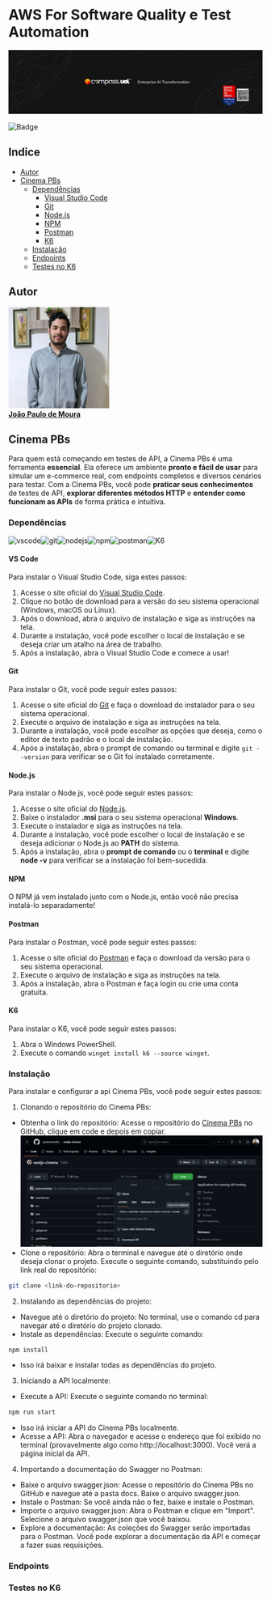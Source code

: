 # AWS For Software Quality e Test Automation
![banner](/Assets/banner.png)

![Badge](https://img.shields.io/badge/STATUS-CONCLU%C3%8DDO-brightgreen)
## Indice
- [Autor](#autor)
- [Cinema PBs](#cinema-pbs)
  - [Dependências](#dependências)
    - [Visual Studio Code](#vs-code)
    - [Git](#git)
    - [Node.js](#nodejs)
    - [NPM](#npm)
    - [Postman](#postman)
    - [K6](#k6)
  - [Instalação](#instalação)
  - [Endpoints](#endpoints)
  - [Testes no K6](#testes-no-k6)
## Autor

<a href="https://www.linkedin.com/in/joão-moura-7ab135209">
 <img alt="foto do autor" src="/Assets/eu.jpg" width="200px">
 <br />
 <b>João Paulo de Moura</b></a> <a href="https://www.linkedin.com/in/joão-moura-7ab135209/"></a>
 <br />

## Cinema PBs
Para quem está começando em testes de API, a Cinema PBs é uma ferramenta **essencial**. Ela oferece um ambiente **pronto e fácil de usar** para simular um e-commerce real, com endpoints completos e diversos cenários para testar. Com a Cinema PBs, você pode **praticar seus conhecimentos** de testes de API, **explorar diferentes métodos HTTP** e **entender como funcionam as APIs** de forma prática e intuitiva. 

### Dependências
![vscode](https://img.shields.io/badge/VSCode-0078D4?style=for-the-badge&logo=visual%20studio%20code&logoColor=white)![git](https://img.shields.io/badge/GIT-E44C30?style=for-the-badge&logo=git&logoColor=white)![nodejs](https://img.shields.io/badge/Node%20js-339933?style=for-the-badge&logo=nodedotjs&logoColor=white)![npm](https://img.shields.io/badge/npm-CB3837?style=for-the-badge&logo=npm&logoColor=white)![postman](https://img.shields.io/badge/Postman-FF6C37?style=for-the-badge&logo=Postman&logoColor=white)![K6](https://img.shields.io/badge/k6-7D64FF.svg?style=for-the-badge&logo=k6&logoColor=white)

#### VS Code
Para instalar o Visual Studio Code, siga estes passos:

1. Acesse o site oficial do [Visual Studio Code](https://code.visualstudio.com/Download).
2. Clique no botão de download para a versão do seu sistema operacional (Windows, macOS ou Linux).
3. Após o download, abra o arquivo de instalação e siga as instruções na tela.
4. Durante a instalação, você pode escolher o local de instalação e se deseja criar um atalho na área de trabalho.
5. Após a instalação, abra o Visual Studio Code e comece a usar!

#### Git
Para instalar o Git, você pode seguir estes passos:

1. Acesse o site oficial do [Git](https://git-scm.com/download) e faça o download do instalador para o seu sistema operacional.
2. Execute o arquivo de instalação e siga as instruções na tela.
3. Durante a instalação, você pode escolher as opções que deseja, como o editor de texto padrão e o local de instalação.
4. Após a instalação, abra o prompt de comando ou terminal e digite `git --version` para verificar se o Git foi instalado corretamente.

#### Node.js
Para instalar o Node.js, você pode seguir estes passos:

1. Acesse o site oficial do [Node.js](https://nodejs.org/pt).
2. Baixe o instalador **.msi** para o seu sistema operacional **Windows**.
3. Execute o instalador e siga as instruções na tela.
4. Durante a instalação, você pode escolher o local de instalação e se deseja adicionar o Node.js ao **PATH** do sistema.
5. Após a instalação, abra o **prompt de comando** ou o **terminal** e digite **node -v** para verificar se a instalação foi bem-sucedida.

#### NPM
O NPM já vem instalado junto com o Node.js, então você não precisa instalá-lo separadamente! 

#### Postman
Para instalar o Postman, você pode seguir estes passos:

1. Acesse o site oficial do [Postman](https://www.postman.com/downloads/) e faça o download da versão para o seu sistema operacional.
2. Execute o arquivo de instalação e siga as instruções na tela.
3. Após a instalação, abra o Postman e faça login ou crie uma conta gratuita.

#### K6
Para instalar o K6, você pode seguir estes passos:

1. Abra o Windows PowerShell.
2. Execute o comando `winget install k6 --source winget`.

### Instalação
Para instalar e configurar a api Cinema PBs, você pode seguir estes passos:
1. Clonando o repositório do Cinema PBs:
- Obtenha o link do repositório: Acesse o repositório do [Cinema PBs](https://github.com/juniorschmitz/nestjs-cinema/tree/main) no GitHub, clique em code e depois em copiar.
![imagem do github do Cinema PBs](/Assets/repositorio.png)
- Clone o repositório: Abra o terminal e navegue até o diretório onde deseja clonar o projeto. Execute o seguinte comando, substituindo <link-do-repositorio> pelo link real do repositório:
~~~bash
git clone <link-do-repositorio>
~~~

2. Instalando as dependências do projeto:
- Navegue até o diretório do projeto: No terminal, use o comando cd para navegar até o diretório do projeto clonado.
- Instale as dependências: Execute o seguinte comando:
~~~bash
npm install
~~~
- Isso irá baixar e instalar todas as dependências do projeto.

3. Iniciando a API localmente:

- Execute a API: Execute o seguinte comando no terminal:
~~~bash
npm run start
~~~
- Isso irá iniciar a API do Cinema PBs localmente.
- Acesse a API: Abra o navegador e acesse o endereço que foi exibido no terminal (provavelmente algo como http://localhost:3000). Você verá a página inicial da API.

4. Importando a documentação do Swagger no Postman:

- Baixe o arquivo swagger.json: Acesse o repositório do Cinema PBs no GitHub e navegue até a pasta docs. Baixe o arquivo swagger.json.
- Instale o Postman: Se você ainda não o fez, baixe e instale o Postman.
- Importe o arquivo swagger.json: Abra o Postman e clique em "Import". Selecione o arquivo swagger.json que você baixou.
- Explore a documentação: As coleções do Swagger serão importadas para o Postman. Você pode explorar a documentação da API e começar a fazer suas requisições.

### Endpoints

### Testes no K6